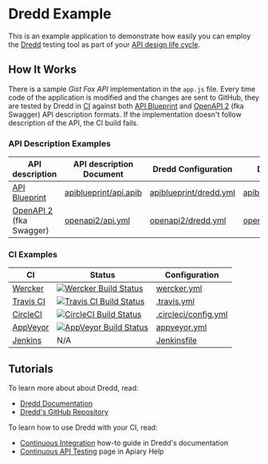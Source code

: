 # Dredd Example

This is an example application to demonstrate how easily you can employ the [Dredd](https://github.com/apiaryio/dredd) testing tool as part of your [API design life cycle](https://apiary.io/how-to-build-api).

## How It Works

There is a sample _Gist Fox API_ implementation in the `app.js` file. Every time code of the application is modified and the changes are sent to GitHub, they are tested by Dredd in [CI](https://en.wikipedia.org/wiki/Continuous_integration) against both [API Blueprint][] and [OpenAPI 2][] (fka Swagger) API description formats. If the implementation doesn't follow description of the API, the CI build fails.

### API Description Examples

| API description             | API description Document  | Dredd Configuration        | Dredd Hooks               |
| --------------------------- | ------------------------- | -------------------------- | ------------------------- |
| [API Blueprint][]           | [apiblueprint/api.apib][] | [apiblueprint/dredd.yml][] | [apiblueprint/hooks.js][] |
| [OpenAPI 2][] (fka Swagger) | [openapi2/api.yml][]      | [openapi2/dredd.yml][]     | [openapi2/hooks.js][]     |

### CI Examples

| CI            | Status                                      | Configuration            |
| ------------- | ------------------------------------------- | ------------------------ |
| [Wercker][]   | [![Wercker Build Status][]][wercker-link]   | [wercker.yml][]          |
| [Travis CI][] | [![Travis CI Build Status][]][travis-link]  | [.travis.yml][]          |
| [CircleCI][]  | [![CircleCI Build Status][]][circle-link]   | [.circleci/config.yml][] |
| [AppVeyor][]  | [![AppVeyor Build Status][]][appveyor-link] | [appveyor.yml][]         |
| [Jenkins][]   | N/A                                         | [Jenkinsfile][]          |

## Tutorials

To learn more about about Dredd, read:

- [Dredd Documentation](http://dredd.readthedocs.io/)
- [Dredd's GitHub Repository](https://github.com/apiaryio/dredd)

To learn how to use Dredd with your CI, read:

- [Continuous Integration](http://dredd.readthedocs.io/en/latest/how-to-guides/#continuous-integration) how-to guide in Dredd's documentation
- [Continuous API Testing](https://help.apiary.io/tools/automated-testing/testing-ci/) page in Apiary Help


[API Blueprint]: http://apiblueprint.org/
[apiblueprint/api.apib]: apiblueprint/api.apib
[apiblueprint/dredd.yml]: apiblueprint/dredd.yml
[apiblueprint/hooks.js]: apiblueprint/hooks.js

[OpenAPI 2]: https://www.openapis.org/
[openapi2/api.yml]: openapi2/api.yml
[openapi2/dredd.yml]: openapi2/dredd.yml
[openapi2/hooks.js]: openapi2/hooks.js


[Wercker]: https://www.wercker.com/
[Wercker Build Status]: https://app.wercker.com/status/8e5dbc0f8c677262bbcdbb226b7be168/s/master
[wercker-link]: https://app.wercker.com/project/byKey/8e5dbc0f8c677262bbcdbb226b7be168
[wercker.yml]: wercker.yml

[Travis CI]: https://www.travis-ci.org/
[Travis CI Build Status]: https://travis-ci.org/apiaryio/dredd-example.svg?branch=master
[travis-link]: https://travis-ci.org/apiaryio/dredd-example
[.travis.yml]: .travis.yml

[CircleCI]: https://circleci.com/
[CircleCI Build Status]: https://circleci.com/gh/apiaryio/dredd-example.svg?style=svg
[circle-link]: https://circleci.com/gh/apiaryio/dredd-example
[.circleci/config.yml]: .circleci/config.yml

[AppVeyor]: https://www.appveyor.com/
[AppVeyor Build Status]: https://ci.appveyor.com/api/projects/status/7cqqqpnrlhd2dkg1/branch/master?svg=true
[appveyor-link]: https://ci.appveyor.com/project/Apiary/dredd-example/branch/master
[appveyor.yml]: appveyor.yml

[Jenkins]: https://jenkins.io/
[Jenkinsfile]: Jenkinsfile
